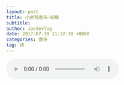 ```yaml
---
layout: post
title: 小武背唐诗-咏鹅
subtitle: 
author: iosdevlog
date: 2017-07-30 11:32:39 +0800
categories: 唐诗
tag: 诗
---
```


<audio controls="controls">
  <source src="https://firebasestorage.googleapis.com/v0/b/growth15-a8c59.appspot.com/o/2017%2F07%2F30%2F%E5%92%8F%E9%B9%85.mp3?alt=media&token=27904706-c391-4035-89cb-1aa8f0c03ff8" type="audio/mpeg" />
您的浏览器不支持播放音频
</audio>

